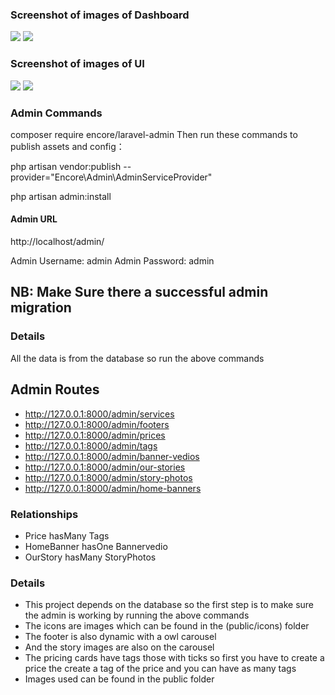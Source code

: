 ### Screenshot of images of Dashboard
<img src="https://user-images.githubusercontent.com/60160165/205647801-720b8fc4-81a4-468b-8b5c-f9c1d694949f.png">
<img src="https://user-images.githubusercontent.com/60160165/205653190-05c6ea8d-0f52-45aa-9606-5dc2eb655c3f.png">

### Screenshot of images of UI
<img src="https://user-images.githubusercontent.com/60160165/205641881-9e2da294-29c3-4d96-a605-cbfa02eab8fa.png">
<img src="https://user-images.githubusercontent.com/60160165/205653848-ef96cb8d-f8d4-4655-b69f-2ff2f9d1d227.png">



### Admin Commands
composer require encore/laravel-admin
Then run these commands to publish assets and config：

php artisan vendor:publish --provider="Encore\Admin\AdminServiceProvider"

php artisan admin:install



#### Admin URL
http://localhost/admin/

Admin Username: admin
Admin Password: admin

## NB: Make Sure there a successful admin migration

### Details 
All the data is from the database so run the above commands


## Admin Routes 

- http://127.0.0.1:8000/admin/services
- http://127.0.0.1:8000/admin/footers
- http://127.0.0.1:8000/admin/prices
- http://127.0.0.1:8000/admin/tags
- http://127.0.0.1:8000/admin/banner-vedios
- http://127.0.0.1:8000/admin/our-stories
- http://127.0.0.1:8000/admin/story-photos
- http://127.0.0.1:8000/admin/home-banners


### Relationships

- Price hasMany Tags
- HomeBanner hasOne Bannervedio
- OurStory hasMany StoryPhotos


### Details
- This project depends on the database so the first step is to make sure the admin is working
by running the above commands
- The icons are images which can be found in the (public/icons) folder
- The footer is also dynamic with a owl carousel
- And the story images are also on the carousel
- The pricing cards have tags those with ticks so first you have to create 
a price the create a tag of the price and you can have as many tags
- Images used can be found in the public folder


